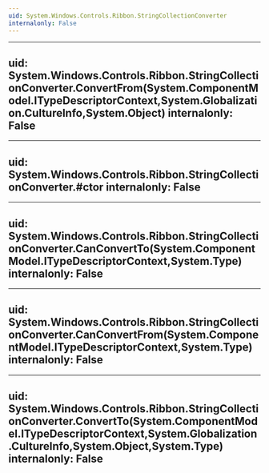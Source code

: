 ```yaml
---
uid: System.Windows.Controls.Ribbon.StringCollectionConverter
internalonly: False
---
```


---
uid: System.Windows.Controls.Ribbon.StringCollectionConverter.ConvertFrom(System.ComponentModel.ITypeDescriptorContext,System.Globalization.CultureInfo,System.Object)
internalonly: False
---

---
uid: System.Windows.Controls.Ribbon.StringCollectionConverter.#ctor
internalonly: False
---

---
uid: System.Windows.Controls.Ribbon.StringCollectionConverter.CanConvertTo(System.ComponentModel.ITypeDescriptorContext,System.Type)
internalonly: False
---

---
uid: System.Windows.Controls.Ribbon.StringCollectionConverter.CanConvertFrom(System.ComponentModel.ITypeDescriptorContext,System.Type)
internalonly: False
---

---
uid: System.Windows.Controls.Ribbon.StringCollectionConverter.ConvertTo(System.ComponentModel.ITypeDescriptorContext,System.Globalization.CultureInfo,System.Object,System.Type)
internalonly: False
---
